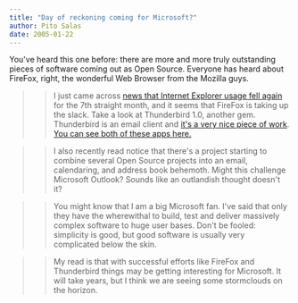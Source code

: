 ```yaml
---
title: "Day of reckoning coming for Microsoft?"
author: Pito Salas
date: 2005-01-22
---
```


You've heard this one before: there are more and more truly outstanding pieces
of software coming out as Open Source. Everyone has heard about FireFox,
right, the wonderful Web Browser from the Mozilla guys.

>>

>> I just came across [news that Internet Explorer usage fell
again](<http://www.activewin.com/awin/comments.asp?HeadlineIndex=27974>) for
the 7th straight month, and it seems that FireFox is taking up the slack. Take
a look at Thunderbird 1.0, another gem. Thunderbird is an email client and
[it's a very nice piece of
work](<http://weblog.infoworld.com/techwatch/archives/000893.html>). [You can
see both of these apps here.](<http://www.mozilla.org/>)

>>

>> I also recently read notice that there's a project starting to combine
several Open Source projects into an email, calendaring, and address book
behemoth. Might this challenge Microsoft Outlook? Sounds like an outlandish
thought doesn't it?

>>

>> You might know that I am a big Microsoft fan. I've said that only they have
the wherewithal to build, test and deliver massively complex software to huge
user bases. Don't be fooled: simplicity is good, but good software is usually
very complicated below the skin.

>>

>> My read is that with successful efforts like FireFox and Thunderbird things
may be getting interesting for Microsoft. It will take years, but I think we
are seeing some stormclouds on the horizon.


